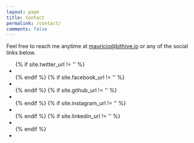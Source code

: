 ```yaml
---
layout: page
title: Contact
permalink: /contact/
comments: false
---
```


Feel free to reach me anytime at <a href="mailto:mauricio@bithive.io">mauricio@bithive.io</a> or any of the social links below.

<ul class="social about">
    {% if site.twitter_url != '' %}<li><a href="{{ site.twitter_url }}" class="twitter" target="_blank"><i class="fa fa-twitter"></i></a></li>{% endif %}
    {% if site.facebook_url != '' %}<li><a href="{{ site.facebook_url }}" class="facebook" target="_blank"><i class="fa fa-facebook"></i></a></li>{% endif %}
    {% if site.github_url != '' %}<li><a href="{{ site.github_url }}" class="github" target="_blank"><i class="fa fa-github-alt"></i></a></li>{% endif %}
    {% if site.instagram_url != '' %}<li><a href="{{ site.instagram_url }}" class="instagram" target="_blank"><i class="fa fa-instagram"></i></a></li>{% endif %}
    {% if site.linkedin_url != '' %}<li><a href="{{ site.linkedin_url }}" class="linkedin" target="_blank"><i class="fa fa-linkedin"></i></a></li>{% endif %}
    <li><a href="{{ site.baseurl }}/feed.xml" class="rss" target="_blank"><i class="fa fa-rss"></i></a></li>
</ul>
